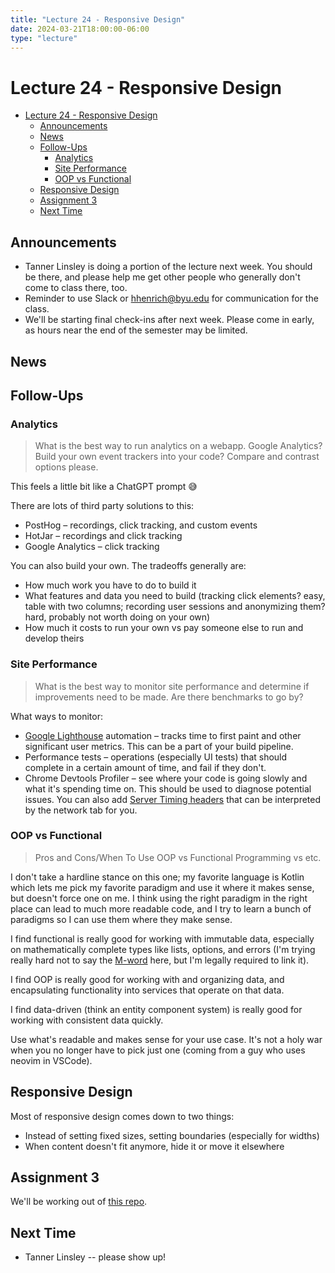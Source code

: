 ```yaml
---
title: "Lecture 24 - Responsive Design"
date: 2024-03-21T18:00:00-06:00
type: "lecture"
---
```


# Lecture 24 - Responsive Design

<!-- START doctoc generated TOC please keep comment here to allow auto update -->
<!-- DON'T EDIT THIS SECTION, INSTEAD RE-RUN doctoc TO UPDATE -->

- [Lecture 24 - Responsive Design](#lecture-24---responsive-design)
  - [Announcements](#announcements)
  - [News](#news)
  - [Follow-Ups](#follow-ups)
    - [Analytics](#analytics)
    - [Site Performance](#site-performance)
    - [OOP vs Functional](#oop-vs-functional)
  - [Responsive Design](#responsive-design)
  - [Assignment 3](#assignment-3)
  - [Next Time](#next-time)

<!-- END doctoc generated TOC please keep comment here to allow auto update -->

## Announcements

- Tanner Linsley is doing a portion of the lecture next week. You should be
  there, and please help me get other people who generally don't come to class
  there, too.
- Reminder to use Slack or hhenrich@byu.edu for communication for the class.
- We'll be starting final check-ins after next week. Please come in early, as
  hours near the end of the semester may be limited.

## News

## Follow-Ups

### Analytics

> What is the best way to run analytics on a webapp. Google Analytics? Build
> your own event trackers into your code? Compare and contrast options please.

This feels a little bit like a ChatGPT prompt 😅

There are lots of third party solutions to this:

- PostHog – recordings, click tracking, and custom events
- HotJar – recordings and click tracking
- Google Analytics – click tracking

You can also build your own. The tradeoffs generally are:

- How much work you have to do to build it
- What features and data you need to build (tracking click elements? easy, table
  with two columns; recording user sessions and anonymizing them? hard, probably
  not worth doing on your own)
- How much it costs to run your own vs pay someone else to run and develop
  theirs

### Site Performance

> What is the best way to monitor site performance and determine if improvements
> need to be made. Are there benchmarks to go by?

What ways to monitor:

- [Google Lighthouse](https://github.com/GoogleChrome/lighthouse) automation –
  tracks time to first paint and other significant user metrics. This can be a
  part of your build pipeline.
- Performance tests – operations (especially UI tests) that should complete in a
  certain amount of time, and fail if they don't.
- Chrome Devtools Profiler – see where your code is going slowly and what it's
  spending time on. This should be used to diagnose potential issues. You can
  also add
  [Server Timing headers](https://ma.ttias.be/server-timings-chrome-devtools/)
  that can be interpreted by the network tab for you.

### OOP vs Functional

> Pros and Cons/When To Use OOP vs Functional Programming vs etc.

I don't take a hardline stance on this one; my favorite language is Kotlin which
lets me pick my favorite paradigm and use it where it makes sense, but doesn't
force one on me. I think using the right paradigm in the right place can lead to
much more readable code, and I try to learn a bunch of paradigms so I can use
them where they make sense.

I find functional is really good for working with immutable data, especially on
mathematically complete types like lists, options, and errors (I'm trying really
hard not to say the
[M-word](<https://en.wikipedia.org/wiki/Monad_(functional_programming)>) here,
but I'm legally required to link it).

I find OOP is really good for working with and organizing data, and
encapsulating functionality into services that operate on that data.

I find data-driven (think an entity component system) is really good for working
with consistent data quickly.

Use what's readable and makes sense for your use case. It's not a holy war when
you no longer have to pick just one (coming from a guy who uses neovim in
VSCode).

## Responsive Design

Most of responsive design comes down to two things:

- Instead of setting fixed sizes, setting boundaries (especially for widths)
- When content doesn't fit anymore, hide it or move it elsewhere

## Assignment 3

We'll be working out of
[this repo](https://github.com/hhenrichsen/blog-data-example).

## Next Time

- Tanner Linsley -- please show up!
